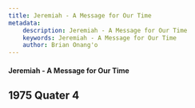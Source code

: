 ```yaml
---
title: Jeremiah - A Message for Our Time
metadata:
    description: Jeremiah - A Message for Our Time
    keywords: Jeremiah - A Message for Our Time
    author: Brian Onang'o
---
```


#### Jeremiah - A Message for Our Time

## 1975 Quater 4
